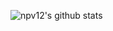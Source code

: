 ![npv12's github stats](https://github-readme-stats.vercel.app/api?username=npv12&show_icons=true&theme=dracula&count_private=true&include_all_commits=true)

<!--
**npv12/npv12** is a ✨ _special_ ✨ repository because its `README.md` (this file) appears on your GitHub profile.

Here are some ideas to get you started:

- 🔭 I’m currently working on ...
- 🌱 I’m currently learning ...
- 👯 I’m looking to collaborate on ...
- 🤔 I’m looking for help with ...
- 💬 Ask me about ...
- 📫 How to reach me: ...
- 😄 Pronouns: ...
- ⚡ Fun fact: ...
-->
